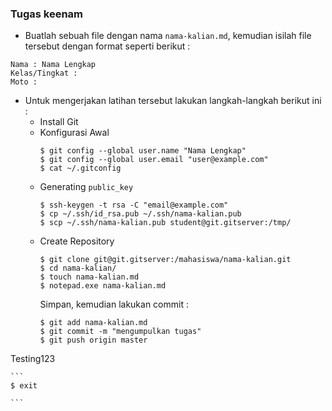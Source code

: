 ### Tugas keenam
* Buatlah sebuah file dengan nama `nama-kalian.md`, kemudian isilah
file tersebut dengan format seperti berikut :
```
Nama : Nama Lengkap
Kelas/Tingkat :
Moto :
```
* Untuk mengerjakan latihan tersebut lakukan langkah-langkah berikut ini :
  - Install Git
  - Konfigurasi Awal
    ```
    $ git config --global user.name "Nama Lengkap"
    $ git config --global user.email "user@example.com"
    $ cat ~/.gitconfig
    ```
  - Generating `public_key`
    ```
    $ ssh-keygen -t rsa -C "email@example.com"
    $ cp ~/.ssh/id_rsa.pub ~/.ssh/nama-kalian.pub
    $ scp ~/.ssh/nama-kalian.pub student@git.gitserver:/tmp/
    ```
  - Create Repository
    ```
    $ git clone git@git.gitserver:/mahasiswa/nama-kalian.git
    $ cd nama-kalian/
    $ touch nama-kalian.md
    $ notepad.exe nama-kalian.md
    ```
    Simpan, kemudian lakukan commit :
    ```
    $ git add nama-kalian.md
    $ git commit -m "mengumpulkan tugas"
    $ git push origin master

    ```
Testing123

    ```
    $ exit

    ```